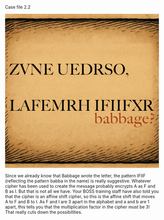 Case file 2.2

<img src="CC2025-Casefile-2.2.png">

Since we already know that Babbage wrote the letter, the pattern IFIIF (reflecting the pattern babba in the name) is really suggestive. Whatever cipher has been used to create the message probably encrypts A as F and B as I. But that is not all we have. Your BOSS training staff have also told you that the cipher is an affine shift cipher, so this is the affine shift that moves A to F and B to I. As F and I are 3 apart in the alphabet and a and b are 1 apart, this tells you that the multiplication factor in the cipher must be 3! That really cuts down the possibilities.
